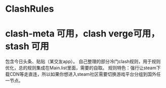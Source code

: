 # ClashRules
# clash-meta 可用，clash verge可用，stash 可用
包含今日头条、贴贴（某交友app）。
自己整理的部分冷门clash规则，用于规则优化，总的规则集成在Main.list里面，需要的自取。
规则特色：强行让steam下载CDN等走直连，所以如果你想进入steam社区需要切换游戏平台分组到国外任一节点。
